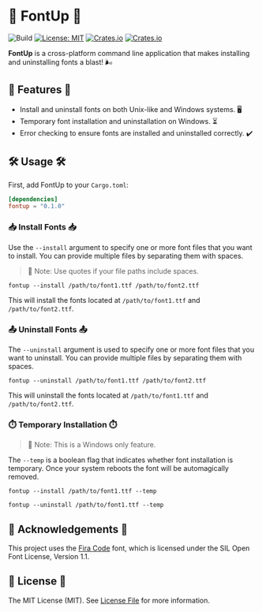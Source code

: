# 🚀 FontUp 🚀

![Build](https://github.com/tomshaw/fontup/actions/workflows/rust.yml/badge.svg)
[![License: MIT](https://img.shields.io/badge/License-MIT-yellow.svg)](https://opensource.org/licenses/MIT)
[![Crates.io](https://img.shields.io/crates/d/fontup.svg)](https://crates.io/crates/fontup)
[![Crates.io](https://img.shields.io/crates/v/fontup.svg)](https://crates.io/crates/fontup)

**FontUp** is a cross-platform command line application that makes installing and uninstalling fonts a blast! 🌬️

## 🌟 Features 🌟

- Install and uninstall fonts on both Unix-like and Windows systems. 🖥️
- Temporary font installation and uninstallation on Windows. ⏳
- Error checking to ensure fonts are installed and uninstalled correctly. ✔️

## 🛠️ Usage 🛠️

First, add FontUp to your `Cargo.toml`:

```toml
[dependencies]
fontup = "0.1.0"
```

### 📥 Install Fonts 📥

Use the `--install` argument to specify one or more font files that you want to install. You can provide multiple files by separating them with spaces.

> 📝 Note: Use quotes if your file paths include spaces.

```shell
fontup --install /path/to/font1.ttf /path/to/font2.ttf
```

This will install the fonts located at `/path/to/font1.ttf` and `/path/to/font2.ttf`.

### 📤 Uninstall Fonts 📤

The `--uninstall` argument is used to specify one or more font files that you want to uninstall. You can provide multiple files by separating them with spaces.

```shell
fontup --uninstall /path/to/font1.ttf /path/to/font2.ttf
```

This will uninstall the fonts located at `/path/to/font1.ttf` and `/path/to/font2.ttf`.

### ⏱️ Temporary Installation ⏱️

> 📝 Note: This is a Windows only feature.

The `--temp` is a boolean flag that indicates whether font installation is temporary. Once your system reboots the font will be automagically removed.

```shell
fontup --install /path/to/font1.ttf --temp
```

```shell
fontup --uninstall /path/to/font1.ttf --temp
```

## 🙏 Acknowledgements 🙏

This project uses the [Fira Code](https://github.com/tonsky/FiraCode) font, which is licensed under the SIL Open Font License, Version 1.1.

## 📜 License 📜

The MIT License (MIT). See [License File](LICENSE) for more information.